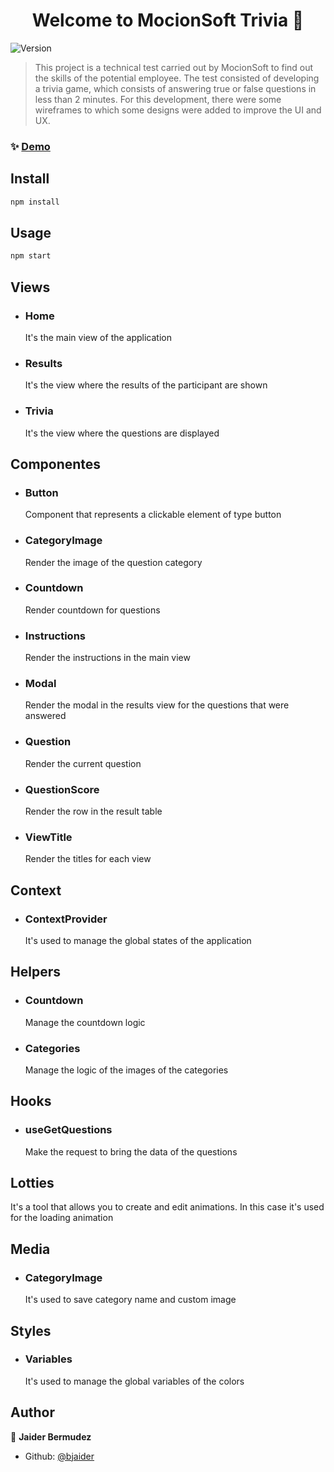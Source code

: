 <h1 align="center">Welcome to MocionSoft Trivia 👋</h1>
<p>
  <img alt="Version" src="https://img.shields.io/badge/version-0.1.0-blue.svg?cacheSeconds=2592000" />
</p>

> This project is a technical test carried out by MocionSoft to find out the skills of the potential employee. The test consisted of developing a trivia game, which consists of answering true or false questions in less than 2 minutes. For this development, there were some wireframes to which some designs were added to improve the UI and UX.

### ✨ [Demo](https://mocionsoft-trivia.netlify.app/)

## Install

```sh
npm install
```

## Usage

```sh
npm start
```
## Views
- ### Home
   It's the main view of the application
- ### Results
   It's the view where the results of the participant are shown
- ### Trivia
   It's the view where the questions are displayed
## Componentes
- ### Button
   Component that represents a clickable element of type button
- ### CategoryImage
   Render the image of the question category
- ### Countdown
   Render countdown for questions
- ### Instructions
   Render the instructions in the main view
- ### Modal
   Render the modal in the results view for the questions that were answered
- ### Question
   Render the current question
- ### QuestionScore
   Render the row in the result table
- ### ViewTitle
   Render the titles for each view
## Context
- ### ContextProvider
   It's used to manage the global states of the application
## Helpers
- ### Countdown
   Manage the countdown logic
- ### Categories
   Manage the logic of the images of the categories
## Hooks
- ### useGetQuestions
   Make the request to bring the data of the questions
## Lotties
   It's a tool that allows you to create and edit animations. In this case it's used for the loading animation
## Media
- ### CategoryImage
   It's used to save category name and custom image
## Styles
- ### Variables
   It's used to manage the global variables of the colors

## Author

👤 **Jaider Bermudez**

* Github: [@bjaider](https://github.com/bjaider)


